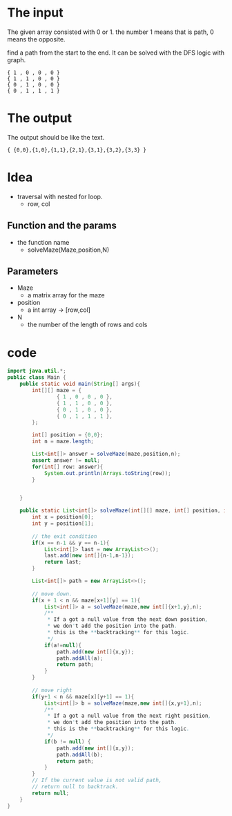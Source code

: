 # The input
The given array consisted with 0 or 1.
the number 1 means that is path, 0 means the opposite.

find a path from the start to the end.
It can be solved with the DFS logic with graph.

```text
{ 1 , 0 , 0 , 0 }
{ 1 , 1 , 0 , 0 }
{ 0 , 1 , 0 , 0 }
{ 0 , 1 , 1 , 1 }
```

# The output
The output should be like the text.

```text
{ {0,0},{1,0},{1,1},{2,1},{3,1},{3,2},{3,3} }
```


# Idea
- traversal with nested for loop.
    - row, col
## Function and the params
- the function name
  - solveMaze(Maze,position,N)

## Parameters
- Maze
  - a matrix array for the maze
- position 
  - a int array -> [row,col] 
- N
  - the number of the length of rows and cols 

# code
```java
import java.util.*;
public class Main {
    public static void main(String[] args){
        int[][] maze = {
                { 1 , 0 , 0 , 0 },
                { 1 , 1 , 0 , 0 },
                { 0 , 1 , 0 , 0 },
                { 0 , 1 , 1 , 1 },
        };

        int[] position = {0,0};
        int n = maze.length;

        List<int[]> answer = solveMaze(maze,position,n);
        assert answer != null;
        for(int[] row: answer){
            System.out.println(Arrays.toString(row));
        }


    }

    public static List<int[]> solveMaze(int[][] maze, int[] position, int n){
        int x = position[0];
        int y = position[1];
        
        // the exit condition
        if(x == n-1 && y == n-1){
            List<int[]> last = new ArrayList<>();
            last.add(new int[]{n-1,n-1});
            return last;
        }

        List<int[]> path = new ArrayList<>();
        
        // move down.
        if(x + 1 < n && maze[x+1][y] == 1){
            List<int[]> a = solveMaze(maze,new int[]{x+1,y},n);
            /**
             * If a got a null value from the next down position, 
             * we don't add the position into the path.
             * this is the **backtracking** for this logic.
             */
            if(a!=null){
                path.add(new int[]{x,y});
                path.addAll(a);
                return path;
            }
        }
    
        // move right
        if(y+1 < n && maze[x][y+1] == 1){
            List<int[]> b = solveMaze(maze,new int[]{x,y+1},n);
            /**
             * If a got a null value from the next right position, 
             * we don't add the position into the path.
             * this is the **backtracking** for this logic.
             */
            if(b != null) {
                path.add(new int[]{x,y});
                path.addAll(b);
                return path;
            }
        }
        // If the current value is not valid path,
        // return null to backtrack.
        return null;
    }
}
```
